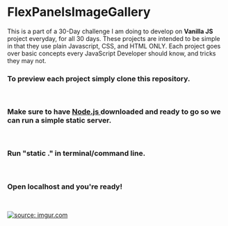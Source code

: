 # FlexPanelsImageGallery

<p> This is a part of a 30-Day challenge I am doing to develop on <b>Vanilla JS</b> project everyday, for all 30 days. These projects are intended to be simple in that they use plain Javascript, CSS, and HTML ONLY. Each project goes over basic concepts every JavaScript Developer should know, and tricks they may not. </p></hr>

<h3> To preview each project simply clone this repository.</h3></br>
<h3> Make sure to have <a href="https://nodejs.org/en/download/"> Node.js </a> downloaded and ready to go so we can run a simple static server.</h3></br>
<h3> Run "static ." in terminal/command line.</h3></br>
<h3> Open localhost and you're ready! </h3></br>

<a href="https://imgur.com/jy3pTrF"><img src="https://i.imgur.com/jy3pTrF.gif" title="source: imgur.com" /></a>
